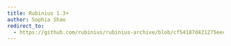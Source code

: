 ```yaml
---
title: Rubinius 1.3+
author: Sophia Shao
redirect_to:
  - https://github.com/rubinius/rubinius-archive/blob/cf54187d421275eec7d2db0abd5d4c059755b577/_posts/2014-12-08-rubinius-1-3.markdown
---
```

